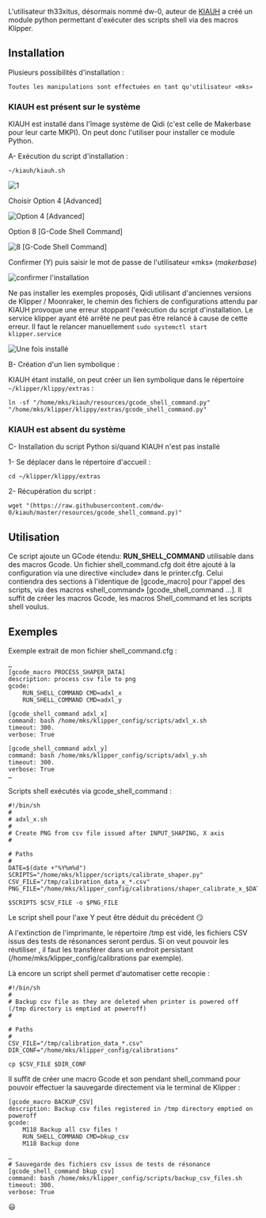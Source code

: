 L'utilisateur th33xitus, désormais nommé dw-0, auteur de [KIAUH](https://github.com/th33xitus/kiauh) a créé un module python permettant d'exécuter des scripts shell via des macros Klipper.

## Installation

Plusieurs possibilités d'installation :

    Toutes les manipulations sont effectuées en tant qu'utilisateur «mks»

### KIAUH est présent sur le système

KIAUH est installé dans l'îmage système de Qidi (c'est celle de Makerbase pour leur carte MKPI). On peut donc l'utiliser pour installer
ce module Python.

A- Exécution du script d'installation :

`~/kiauh/kiauh.sh`

![1](../Images/kiauh-1.jpg)

Choisir Option 4 [Advanced]

![Option 4 [Advanced]](../Images/kiauh-2.jpg)

Option 8 [G-Code Shell Command]

![8 [G-Code Shell Command]](../Images/kiauh-3.jpg)

Confirmer (Y) puis saisir le mot de passe de l'utilisateur «mks» (*makerbase*)

![confirmer l'installation](../Images/kiauh-4.jpg)

Ne pas installer les exemples proposés, Qidi utilisant d'anciennes versions de Klipper / Moonraker, le chemin des fichiers de configurations attendu par KIAUH provoque une erreur stoppant l'exécution du script d'installation. Le service klipper ayant été arrêté ne peut pas être relancé à cause de cette erreur. Il faut le relancer manuellement `sudo systemctl start klipper.service`

![Une fois installé](../Images/kiauh-5.jpg)

B- Création d'un lien symbolique :

KIAUH étant installé, on peut créer un lien symbolique dans le répertoire `~/klipper/klippy/extras` :

```
ln -sf "/home/mks/kiauh/resources/gcode_shell_command.py" "/home/mks/klipper/klippy/extras/gcode_shell_command.py"
```

### KIAUH est absent du système

C- Installation du script Python si/quand KIAUH n'est pas installé

1- Se déplacer dans le répertoire d'accueil :

`cd ~/klipper/klippy/extras`

2- Récupération du script :

```
wget "(https://raw.githubusercontent.com/dw-0/kiauh/master/resources/gcode_shell_command.py)"
```

## Utilisation

Ce script ajoute un GCode étendu: **RUN_SHELL_COMMAND** utilisable dans des macros Gcode. Un fichier shell_command.cfg doit être ajouté à la configuration via une directive «include» dans le printer.cfg. Celui contiendra des sections à l'identique de [gcode_macro] pour l'appel des scripts, via des macros «shell_command» [gcode_shell_command …]. Il suffit de créer les macros Gcode, les macros Shell_command et les scripts shell voulus.

## Exemples

Exemple extrait de mon fichier shell_command.cfg :

```
…
[gcode_macro PROCESS_SHAPER_DATA]
description: process csv file to png
gcode:
    RUN_SHELL_COMMAND CMD=adxl_x
    RUN_SHELL_COMMAND CMD=adxl_y
 
[gcode_shell_command adxl_x]
command: bash /home/mks/klipper_config/scripts/adxl_x.sh 
timeout: 300.
verbose: True

[gcode_shell_command adxl_y]
command: bash /home/mks/klipper_config/scripts/adxl_y.sh 
timeout: 300.
verbose: True
…
```

Scripts shell exécutés via gcode_shell_command :

```
#!/bin/sh
#
# adxl_x.sh
#
# Create PNG from csv file issued after INPUT_SHAPING, X axis
#

# Paths
#
DATE=$(date +"%Y%m%d")
SCRIPTS="/home/mks/klipper/scripts/calibrate_shaper.py"
CSV_FILE="/tmp/calibration_data_x_*.csv"
PNG_FILE="/home/mks/klipper_config/calibrations/shaper_calibrate_x_$DATE.png"

$SCRIPTS $CSV_FILE -o $PNG_FILE
```

Le script shell pour l'axe Y peut être déduit du précédent :smirk:

A l'extinction de l'imprimante, le répertoire /tmp est vidé, les fichiers CSV issus des tests de résonances seront perdus. Si on veut pouvoir les réutiliser , il faut les transférer dans un endroit persistant (/home/mks/klipper_config/calibrations par exemple).

Là encore un script shell permet d'automatiser cette recopie :

```
#!/bin/sh
#
# Backup csv file as they are deleted when printer is powered off (/tmp directory is emptied at poweroff)
#

# Paths
#
CSV_FILE="/tmp/calibration_data_*.csv"
DIR_CONF="/home/mks/klipper_config/calibrations"

cp $CSV_FILE $DIR_CONF
```

Il suffit de créer une macro Gcode et son pendant shell_command pour pouvoir effectuer la sauvegarde directement via le terminal de Klipper :

```
[gcode_macro BACKUP_CSV]
description: Backup csv files registered in /tmp directory emptied on poweroff
gcode:
    M118 Backup all csv files !
    RUN_SHELL_COMMAND CMD=bkup_csv
    M118 Backup done
    
…
# Sauvegarde des fichiers csv issus de tests de résonance
[gcode_shell_command bkup_csv]
command: bash /home/mks/klipper_config/scripts/backup_csv_files.sh 
timeout: 300.
verbose: True
```

:smiley:
